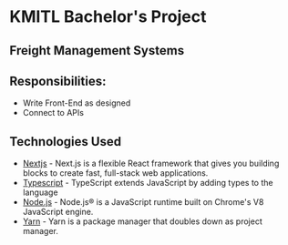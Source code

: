# KMITL Bachelor's Project
## Freight Management Systems

## Responsibilities: 
- Write Front-End as designed
- Connect to APIs

## Technologies Used

- [Nextjs](https://nextjs.org/) - Next.js is a flexible React framework that gives you building blocks to create fast, full-stack web applications.
- [Typescript](https://www.typescriptlang.org/) - TypeScript extends JavaScript by adding types to the language
- [Node.js](https://nodejs.org/en/) - Node.js® is a JavaScript runtime built on Chrome's V8 JavaScript engine.
- [Yarn](https://yarnpkg.com/) - Yarn is a package manager that doubles down as project manager.
